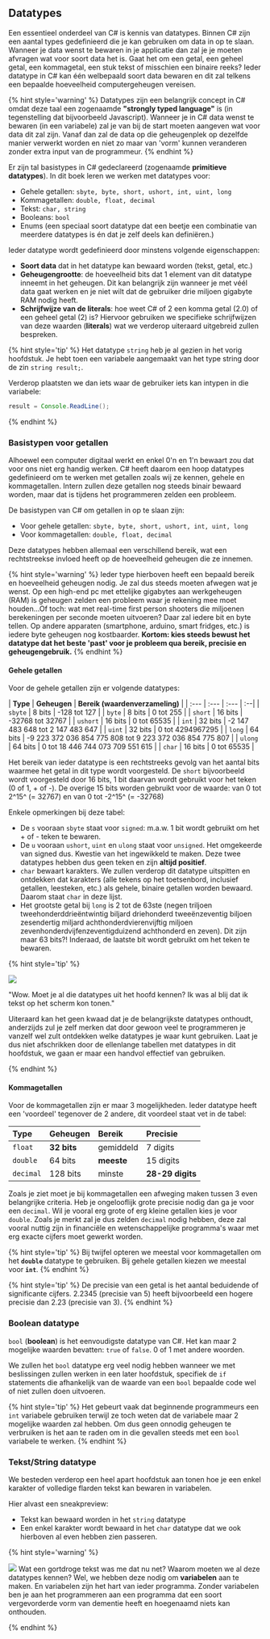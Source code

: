 ﻿## Datatypes

Een essentieel onderdeel van C# is kennis van datatypes. Binnen C# zijn een aantal types gedefinieerd die je kan gebruiken om data in op te slaan. Wanneer je data wenst te bewaren in je applicatie dan zal je je moeten afvragen wat voor soort data het is. Gaat het om een getal, een geheel getal, een kommagetal, een stuk tekst of misschien een binaire reeks? Ieder datatype in C# kan één welbepaald soort data bewaren en dit zal telkens een bepaalde hoeveelheid computergeheugen vereisen. 

{% hint style='warning' %}
Datatypes zijn een belangrijk concept in C# omdat deze taal een zogenaamde **"strongly typed language"** is (in tegenstelling dat bijvoorbeeld Javascript). Wanneer je in C# data wenst te bewaren (in een variabele) zal je van bij de start moeten aangeven wat voor data dit zal zijn. Vanaf dan zal de data op die geheugenplek op dezelfde manier verwerkt worden en niet zo maar van 'vorm' kunnen veranderen zonder extra input van de programmeur. 
{% endhint %}

Er zijn tal basistypes in C# gedeclareerd (zogenaamde **primitieve datatypes**). In dit boek leren we werken met datatypes voor:
* Gehele getallen: `sbyte, byte, short, ushort, int, uint, long`
* Kommagetallen: `double, float, decimal`
* Tekst: `char, string`
* Booleans: `bool`
* Enums (een speciaal soort datatype dat een beetje een combinatie van meerdere datatypes is én dat je zelf deels kan definiëren.)


Ieder datatype wordt gedefinieerd door minstens volgende eigenschappen:
* **Soort data** dat in het datatype kan bewaard worden (tekst, getal, etc.)
* **Geheugengrootte**: de hoeveelheid bits dat 1 element van dit datatype inneemt in het geheugen. Dit kan belangrijk zijn wanneer je met véél data gaat werken en je niet wilt dat de gebruiker drie miljoen gigabyte RAM nodig heeft.
* **Schrijfwijze van de literals**:  hoe weet C# of 2 een komma getal (2.0) of een geheel getal (2) is? Hiervoor gebruiken we specifieke schrijfwijzen van deze waarden (**literals**) wat we verderop uiteraard uitgebreid zullen bespreken.

{% hint style='tip' %}
Het datatype ``string`` heb je al gezien in het vorig hoofdstuk. Je hebt toen een variabele aangemaakt van het type string door de zin ``string result;``. 

Verderop plaatsten we dan iets waar de gebruiker iets kan intypen in die variabele: 

```java
result = Console.ReadLine();
```
{% endhint %}


### Basistypen voor getallen
Alhoewel een computer digitaal werkt en enkel 0'n en 1'n bewaart zou dat voor ons niet erg handig werken. C# heeft daarom een hoop datatypes gedefinieerd om te werken met getallen zoals wij ze kennen, gehele en kommagetallen. Intern zullen deze getallen nog steeds binair bewaard worden, maar dat is tijdens het programmeren zelden een probleem.

De basistypen van C\# om getallen in op te slaan zijn:

* Voor gehele getallen: `sbyte, byte, short, ushort, int, uint, long`
* Voor kommagetallen: `double, float, decimal`

Deze datatypes hebben allemaal een verschillend bereik, wat een rechtstreekse invloed heeft op de hoeveelheid geheugen die ze innemen.

{% hint style='warning' %}
Ieder type hierboven heeft een bepaald bereik en hoeveelheid geheugen nodig. Je zal dus steeds moeten afwegen wat je wenst. Op een high-end pc met ettelijke gigabytes aan werkgeheugen (RAM) is geheugen zelden een probleem waar je rekening mee moet houden...Of toch: wat met real-time first person shooters die miljoenen berekeningen per seconde moeten uitvoeren? Daar zal iedere bit en byte tellen. Op andere apparaten (smartphone, arduino, smart fridges, etc.) is iedere byte geheugen nog kostbaarder. **Kortom: kies steeds bewust het datatype dat het beste 'past' voor je probleem qua bereik, precisie en geheugengebruik.**
{% endhint %}



#### Gehele getallen
Voor de gehele getallen zijn er volgende datatypes:

| **Type** | **Geheugen** | **Bereik (waardenverzameling)** | 
| :--- | :--- | :--- | :--|
| `sbyte` | 8 bits | -128 tot 127 | 
| `byte` | 8 bits | 0 tot 255 | 
| `short` | 16 bits | -32768 tot 32767 | 
| `ushort` | 16 bits | 0 tot 65535 |
| `int` | 32 bits | -2 147 483 648 tot 2 147 483 647 |
| `uint` | 32 bits | 0 tot 4294967295 | 
| `long` | 64 bits | -9 223 372 036 854 775 808 tot 9 223 372 036 854 775 807 | 
| `ulong` | 64 bits | 0 tot 18 446 744 073 709 551 615 | 
| `char` | 16 bits | 0 tot 65535 | 

Het bereik van ieder datatype is een rechtstreeks gevolg van het aantal bits waarmee het getal in dit type wordt voorgesteld. De ``short`` bijvoorbeeld wordt voorgesteld door 16 bits, 1 bit daarvan wordt gebruikt voor het teken (0 of 1, + of -). De overige 15 bits worden gebruikt voor de waarde: van 0 tot 2^15^ (= 32767) en van 0 tot -2^15^ (= -32768)

Enkele opmerkingen bij deze tabel:
* De `s` vooraan `sbyte` staat voor ``signed``: m.a.w. 1 bit wordt gebruikt om het + of - teken te bewaren. 
* De `u` vooraan `ushort`, `uint` en `ulong` staat voor `unsigned`. Het omgekeerde van signed dus. Kwestie van het ingewikkeld te maken. Deze twee datatypes hebben dus geen teken en zijn **altijd positief**.
* `char` bewaart karakters. We zullen verderop dit datatype uitspitten en ontdekken dat karakters (alle tekens op het toetsenbord, inclusief getallen, leesteken, etc.) als gehele, binaire getallen worden bewaard. Daarom staat `char` in deze lijst.
* Het grootste getal bij `long` is 2 tot de 63ste (negen triljoen tweehonderddrieëntwintig biljard driehonderd tweeënzeventig biljoen zesendertig miljard achthonderdvierenvijftig miljoen zevenhonderdvijfenzeventigduizend achthonderd en zeven). Dit zijn maar 63 bits?! Inderaad, de laatste bit wordt gebruikt om het teken te bewaren.

<!---NOBOOKSTART--->
{% hint style='tip' %}
<!---NOBOOKEND--->
<!---{aside}--->
<!--- {float:right, width:50%} --->
![](../assets/care.png)

"Wow. Moet je al die datatypes uit het hoofd kennen? Ik was al blij dat ik tekst op het scherm kon tonen."

Uiteraard kan het geen kwaad dat je de belangrijkste datatypes onthoudt, anderzijds zul je zelf merken dat door gewoon veel te programmeren je vanzelf wel zult ontdekken welke datatypes je waar kunt gebruiken. Laat je dus niet afschrikken door de ellenlange tabellen met datatypes in dit hoofdstuk, we gaan er maar een handvol effectief van gebruiken.


<!---{/aside}--->
<!---NOBOOKSTART--->
{% endhint %}
<!---NOBOOKEND--->

#### Kommagetallen
Voor de kommagetallen zijn er maar 3 mogelijkheden. Ieder datatype heeft een 'voordeel' tegenover de 2 andere, dit voordeel staat vet in de tabel:

| **Type** | **Geheugen** | **Bereik** | **Precisie** |
| :--- | :--- | :--- | :--- |
| `float` | **32 bits** | gemiddeld | 7 digits |
| `double` | 64 bits | **meeste** | 15 digits |
| `decimal` | 128 bits | minste | **28-29 digits** |

Zoals je ziet moet je bij kommagetallen een afweging maken tussen 3 even belangrijke criteria.  Heb je ongelooflijk grote precisie nodig dan ga je voor een ``decimal``.  Wil je vooral erg grote of erg kleine getallen kies je voor ``double``.   Zoals je merkt zal je dus zelden ``decimal`` nodig hebben, deze zal vooral nuttig zijn in financiële en wetenschappelijke programma's waar met erg exacte cijfers moet gewerkt worden. 

{% hint style='tip' %}
Bij twijfel opteren we meestal voor kommagetallen om het **``double``** datatype te gebruiken. Bij gehele getallen kiezen we meestal voor  **``int``**.
{% endhint %}


{% hint style='tip' %}
De precisie van een getal is het aantal beduidende of significante cijfers. 2.2345 (precisie van 5) heeft bijvoorbeeld een hogere precisie dan 2.23 (precisie van 3).
{% endhint %}



### Boolean datatype

``bool`` (**boolean**) is het eenvoudigste datatype van C#. Het kan maar 2 mogelijke waarden bevatten: ``true`` of ``false``. 0 of 1 met andere woorden. 

We zullen het ``bool`` datatype erg veel nodig hebben wanneer we met beslissingen zullen werken in een later hoofdstuk, specifiek de ``if`` statements die afhankelijk van de waarde van een ``bool`` bepaalde code wel of niet zullen doen uitvoeren.

{% hint style='tip' %}
Het gebeurt vaak dat beginnende programmeurs een ``int`` variabele gebruiken terwijl ze toch weten dat de variabele maar 2 mogelijke waarden zal hebben. Om dus geen onnodig geheugen te verbruiken is het aan te raden om in die gevallen steeds met een ``bool`` variabele te werken.
{% endhint %}

### Tekst/String datatype
We besteden verderop een heel apart hoofdstuk aan tonen hoe je een enkel karakter of volledige flarden tekst kan bewaren in variabelen. 

Hier alvast een sneakpreview: 
* Tekst kan bewaard worden in het ``string`` datatype
* Een enkel karakter wordt bewaard in het ``char`` datatype dat we ook hierboven al even hebben zien passeren.


<!---NOBOOKSTART--->
{% hint style='warning' %}
<!---NOBOOKEND--->
<!---{aside}--->
<!--- {float:right, width:50%} --->
![](../assets/attention.png)
Wat een gortdroge tekst was me dat nu net? Waarom moeten we al deze datatypes kennen? Wel, we hebben deze nodig om **variabelen** aan te maken. En variabelen zijn het hart van ieder programma. Zonder variabelen ben je aan het programmeren aan een programma dat een soort vergevorderde vorm van dementie heeft en hoegenaamd niets kan onthouden. 
<!---{/aside}--->
<!---NOBOOKSTART--->
{% endhint %}
<!---NOBOOKEND--->
